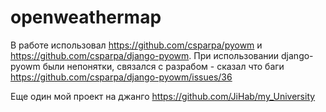 # openweathermap
В работе использовал https://github.com/csparpa/pyowm и https://github.com/csparpa/django-pyowm.
При использовании django-pyowm были непонятки, связался с разрабом - сказал что баги https://github.com/csparpa/django-pyowm/issues/36

Еще один мой проект на джанго https://github.com/JiHab/my_University

